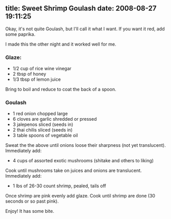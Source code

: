 title: Sweet Shrimp Goulash
date: 2008-08-27 19:11:25
---

<p>Okay, it's not quite Goulash, but I'll call it what I want.  If you want it red, add some paprika.</p>

<p>I made this the other night and it worked well for me.</p>

<h3>Glaze:</h3>

<ul>
<li>1/2 cup of rice wine vinegar</li>
<li>2 tbsp of honey</li>
<li>1/3 tbsp of lemon juice</li>
</ul>

<p>Bring to boil and reduce to coat the back of a spoon.</p>

<h3>Goulash</h3>

<ul>
<li>1 red onion chopped large</li>
<li>6 cloves are garlic shredded or pressed</li>
<li>3 jalepenos sliced (seeds in)</li>
<li>2 thai chilis sliced (seeds in)</li>
<li>3 table spoons of vegetable oil</li>
</ul>

<p>Sweat the the above until onions loose their sharpness (not yet translucent).  Immediately add:</p>

<ul>
<li>4 cups of assorted exotic mushrooms (shitake and others to liking)</li>
</ul>

<p>Cook until mushrooms take on juices and onions are translucent.  Immediately add:</p>

<ul>
<li>1 lbs of 26-30 count shrimp, pealed, tails off</li>
</ul>

<p>Once shrimp are pink evenly add glaze. Cook until shrimp are done (30 seconds or so past pink).</p>

<p>Enjoy!  It has some bite.</p>
